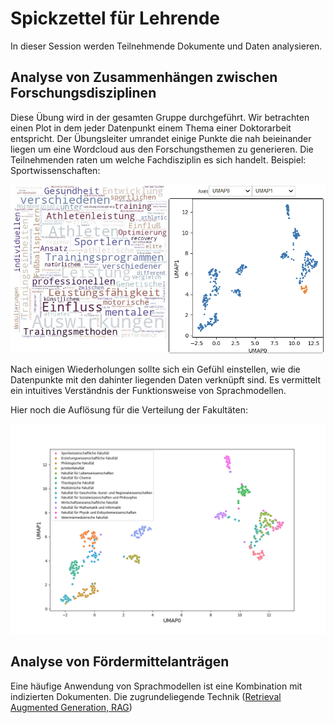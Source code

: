# Spickzettel für Lehrende

In dieser Session werden Teilnehmende Dokumente und Daten analysieren. 

## Analyse von Zusammenhängen zwischen Forschungsdisziplinen

Diese Übung wird in der gesamten Gruppe durchgeführt. Wir betrachten einen Plot in dem jeder Datenpunkt einem Thema einer Doktorarbeit entspricht. 
Der Übungsleiter umrandet einige Punkte die nah beieinander liegen um eine Wordcloud aus den Forschungsthemen zu generieren. Die Teilnehmenden raten um welche Fachdisziplin es sich handelt. Beispiel: Sportwissenschaften:

![](session2/plot_example_sport.png)

Nach einigen Wiederholungen sollte sich ein Gefühl einstellen, wie die Datenpunkte mit den dahinter liegenden Daten verknüpft sind. Es vermittelt ein intuitives Verständnis der Funktionsweise von Sprachmodellen. 

Hier noch die Auflösung für die Verteilung der Fakultäten:

![](faculties.png)

## Analyse von Fördermittelanträgen

Eine häufige Anwendung von Sprachmodellen ist eine Kombination mit indizierten Dokumenten. Die zugrundeliegende Technik ([Retrieval Augmented Generation, RAG](https://en.wikipedia.org/wiki/Retrieval-augmented_generation))